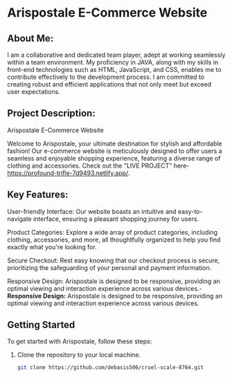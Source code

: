 # Arispostale E-Commerce Website

## About Me:

I am a collaborative and dedicated team player, adept at working seamlessly within a team environment. My proficiency in JAVA, along with my skills in front-end technologies such as HTML, JavaScript, and CSS, enables me to contribute effectively to the development process. I am committed to creating robust and efficient applications that not only meet but exceed user expectations.

## Project Description:

Arispostale E-Commerce Website

Welcome to Arispostale, your ultimate destination for stylish and affordable fashion! Our e-commerce website is meticulously designed to offer users a seamless and enjoyable shopping experience, featuring a diverse range of clothing and accessories. Check out the "LIVE PROJECT" here-https://profound-trifle-7d9493.netlify.app/.

## Key Features:

User-friendly Interface: Our website boasts an intuitive and easy-to-navigate interface, ensuring a pleasant shopping journey for users.

Product Categories: Explore a wide array of product categories, including clothing, accessories, and more, all thoughtfully organized to help you find exactly what you're looking for.

Secure Checkout: Rest easy knowing that our checkout process is secure, prioritizing the safeguarding of your personal and payment information.

Responsive Design: Arispostale is designed to be responsive, providing an optimal viewing and interaction experience across various devices.- **Responsive Design:** Arispostale is designed to be responsive, providing an optimal viewing and interaction experience across various devices.

## Getting Started

To get started with Arispostale, follow these steps:

1. Clone the repository to your local machine.
   ```bash
   git clone https://github.com/debasis506/cruel-scale-8764.git
